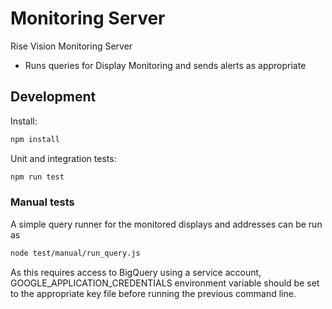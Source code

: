 # Monitoring Server

Rise Vision Monitoring Server

 - Runs queries for Display Monitoring and sends alerts as appropriate

## Development

Install:

```bash
npm install
```

Unit and integration tests:

```bash
npm run test
```

### Manual tests

A simple query runner for the monitored displays and addresses can be run as

```bash
node test/manual/run_query.js
```

As this requires access to BigQuery using a service account,
GOOGLE_APPLICATION_CREDENTIALS environment variable should be set to the
appropriate key file before running the previous command line.
